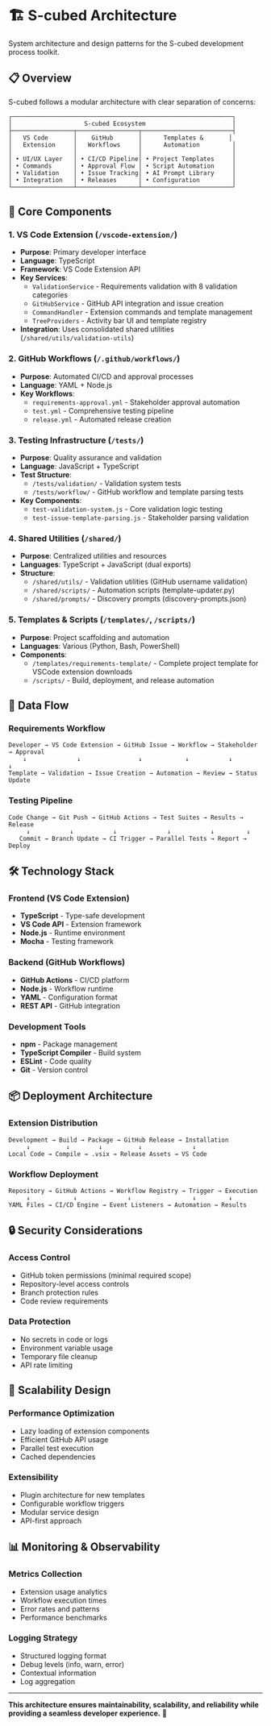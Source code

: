 # 🏗️ S-cubed Architecture

System architecture and design patterns for the S-cubed development process toolkit.

## 📋 **Overview**

S-cubed follows a modular architecture with clear separation of concerns:

```
┌─────────────────────────────────────────────────────────────┐
│                    S-cubed Ecosystem                        │
├─────────────────┬─────────────────┬─────────────────────────┤
│   VS Code       │    GitHub       │      Templates &       │
│   Extension     │   Workflows     │      Automation         │
│                 │                 │                         │
│ • UI/UX Layer   │ • CI/CD Pipeline│ • Project Templates     │
│ • Commands      │ • Approval Flow │ • Script Automation     │
│ • Validation    │ • Issue Tracking│ • AI Prompt Library     │
│ • Integration   │ • Releases      │ • Configuration         │
└─────────────────┴─────────────────┴─────────────────────────┘
```

## 🎯 **Core Components**

### **1. VS Code Extension (`/vscode-extension/`)**
- **Purpose**: Primary developer interface
- **Language**: TypeScript
- **Framework**: VS Code Extension API
- **Key Services**:
  - `ValidationService` - Requirements validation with 8 validation categories
  - `GitHubService` - GitHub API integration and issue creation
  - `CommandHandler` - Extension commands and template management
  - `TreeProviders` - Activity bar UI and template registry
- **Integration**: Uses consolidated shared utilities (`/shared/utils/validation-utils`)

### **2. GitHub Workflows (`/.github/workflows/`)**
- **Purpose**: Automated CI/CD and approval processes
- **Language**: YAML + Node.js
- **Key Workflows**:
  - `requirements-approval.yml` - Stakeholder approval automation
  - `test.yml` - Comprehensive testing pipeline
  - `release.yml` - Automated release creation

### **3. Testing Infrastructure (`/tests/`)**
- **Purpose**: Quality assurance and validation
- **Language**: JavaScript + TypeScript
- **Test Structure**:
  - `/tests/validation/` - Validation system tests
  - `/tests/workflow/` - GitHub workflow and template parsing tests
- **Key Components**:
  - `test-validation-system.js` - Core validation logic testing
  - `test-issue-template-parsing.js` - Stakeholder parsing validation

### **4. Shared Utilities (`/shared/`)**
- **Purpose**: Centralized utilities and resources
- **Languages**: TypeScript + JavaScript (dual exports)
- **Structure**:
  - `/shared/utils/` - Validation utilities (GitHub username validation)
  - `/shared/scripts/` - Automation scripts (template-updater.py)
  - `/shared/prompts/` - Discovery prompts (discovery-prompts.json)

### **5. Templates & Scripts (`/templates/`, `/scripts/`)**
- **Purpose**: Project scaffolding and automation
- **Languages**: Various (Python, Bash, PowerShell)
- **Components**:
  - `/templates/requirements-template/` - Complete project template for VSCode extension downloads
  - `/scripts/` - Build, deployment, and release automation

## 🔄 **Data Flow**

### **Requirements Workflow**
```
Developer → VS Code Extension → GitHub Issue → Workflow → Stakeholder → Approval
    ↓              ↓                ↓            ↓           ↓            ↓
Template → Validation → Issue Creation → Automation → Review → Status Update
```

### **Testing Pipeline**
```
Code Change → Git Push → GitHub Actions → Test Suites → Results → Release
     ↓           ↓           ↓              ↓           ↓         ↓
   Commit → Branch Update → CI Trigger → Parallel Tests → Report → Deploy
```

## 🛠️ **Technology Stack**

### **Frontend (VS Code Extension)**
- **TypeScript** - Type-safe development
- **VS Code API** - Extension framework
- **Node.js** - Runtime environment
- **Mocha** - Testing framework

### **Backend (GitHub Workflows)**
- **GitHub Actions** - CI/CD platform
- **Node.js** - Workflow runtime
- **YAML** - Configuration format
- **REST API** - GitHub integration

### **Development Tools**
- **npm** - Package management
- **TypeScript Compiler** - Build system
- **ESLint** - Code quality
- **Git** - Version control

## 📦 **Deployment Architecture**

### **Extension Distribution**
```
Development → Build → Package → GitHub Release → Installation
     ↓          ↓        ↓          ↓              ↓
Local Code → Compile → .vsix → Release Assets → VS Code
```

### **Workflow Deployment**
```
Repository → GitHub Actions → Workflow Registry → Trigger → Execution
     ↓            ↓              ↓                 ↓         ↓
YAML Files → CI/CD Engine → Event Listeners → Automation → Results
```

## 🔒 **Security Considerations**

### **Access Control**
- GitHub token permissions (minimal required scope)
- Repository-level access controls
- Branch protection rules
- Code review requirements

### **Data Protection**
- No secrets in code or logs
- Environment variable usage
- Temporary file cleanup
- API rate limiting

## 🚀 **Scalability Design**

### **Performance Optimization**
- Lazy loading of extension components
- Efficient GitHub API usage
- Parallel test execution
- Cached dependencies

### **Extensibility**
- Plugin architecture for new templates
- Configurable workflow triggers
- Modular service design
- API-first approach

## 📊 **Monitoring & Observability**

### **Metrics Collection**
- Extension usage analytics
- Workflow execution times
- Error rates and patterns
- Performance benchmarks

### **Logging Strategy**
- Structured logging format
- Debug levels (info, warn, error)
- Contextual information
- Log aggregation

---

**This architecture ensures maintainability, scalability, and reliability while providing a seamless developer experience.** 🎯